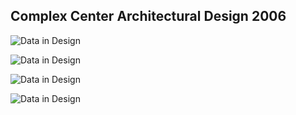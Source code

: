 ## Complex Center Architectural Design 2006

![Data in Design](https://namjulee.github.io/njs-lab-public/project/2006-complex-center-architectural-design/2006-complex-center-architectural-design.jpg)

![Data in Design](https://namjulee.github.io/njs-lab-public/project/2006-complex-center-architectural-design/2006-complex-center-architectural-design-01.jpg)

![Data in Design](https://namjulee.github.io/njs-lab-public/project/2006-complex-center-architectural-design/2006-complex-center-architectural-design-02.jpg)

![Data in Design](https://namjulee.github.io/njs-lab-public/project/2006-complex-center-architectural-design/2006-complex-center-architectural-design-03.jpg)
